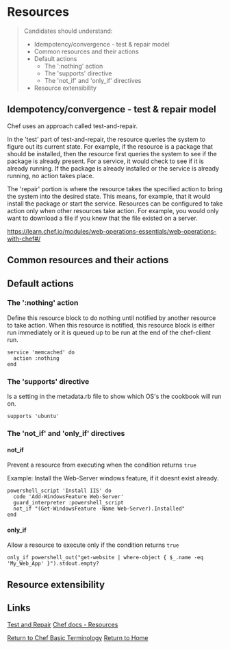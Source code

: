 # Resources

> Candidates should understand:
> - Idempotency/convergence - test & repair model						
> - Common resources and their actions
> - Default actions	
>   - The ':nothing'	action						
>   - The 'supports'	directive						
>   - The 'not_if' and 'only_if' directives	
> - Resource	extensibility

## Idempotency/convergence - test & repair model
Chef uses an approach called test-and-repair.<br>

In the 'test' part of test-and-repair, the resource queries the system to figure out its current state. For example, if the resource is a package that should be installed, then the resource first queries the system to see if the package is already present. For a service, it would check to see if it is already running. If the package is already installed or the service is already running, no action takes place.<br>

The 'repair' portion is where the resource takes the specified action to bring the system into the desired state. This means, for example, that it would install the package or start the service. Resources can be configured to take action only when other resources take action. For example, you would only want to download a file if you knew that the file existed on a server.<br>

https://learn.chef.io/modules/web-operations-essentials/web-operations-with-chef#/


## Common resources and their actions

## Default actions	
### The ':nothing'	action						
Define this resource block to do nothing until notified by another resource to take action. When this resource is notified, this resource block is either run immediately or it is queued up to be run at the end of the chef-client run.

```
service 'memcached' do
  action :nothing
end
```

### The 'supports'	directive						
Is a setting in the metadata.rb file to show which OS's the cookbook will run on.

```
supports 'ubuntu'
```

### The 'not_if' and 'only_if' directives	
#### not_if
Prevent a resource from executing when the condition returns `true`

Example: Install the Web-Server windows feature, if it doesnt exist already.
```
powershell_script 'Install IIS' do
  code 'Add-WindowsFeature Web-Server'
  guard_interpreter :powershell_script
  not_if "(Get-WindowsFeature -Name Web-Server).Installed"
end
```

#### only_if
Allow a resource to execute only if the condition returns `true`
```
only_if powershell_out("get-website | where-object { $_.name -eq  'My_Web_App' }").stdout.empty?
```

## Resource	extensibility


## Links
[Test and Repair](https://learn.chef.io/modules/web-operations-essentials/web-operations-with-chef#/)
[Chef docs - Resources](https://docs.chef.io/resources.html)
[]()
[]()
[]()

[Return to Chef Basic Terminology](README.md)</b>
[Return to Home](../README.md)
